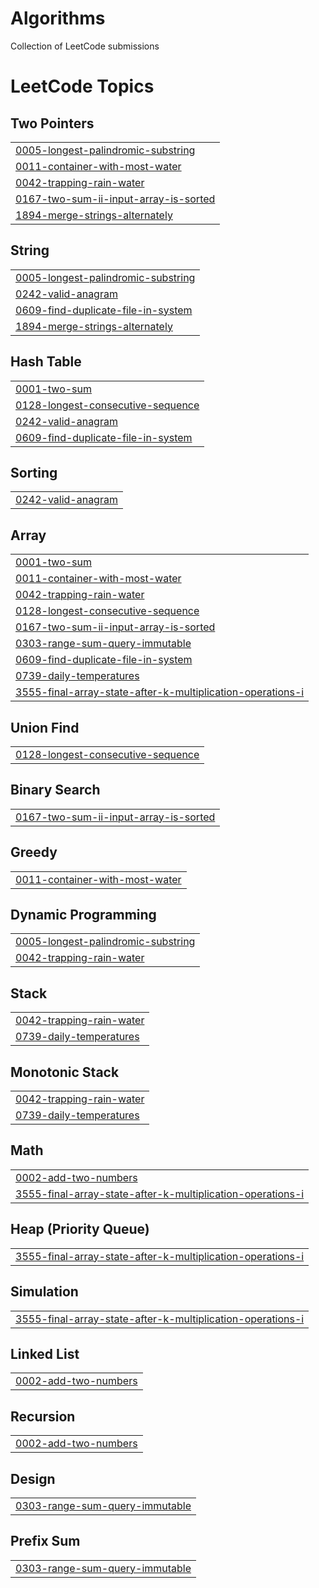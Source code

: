 # Algorithms
Collection of LeetCode submissions

<!---LeetCode Topics Start-->
# LeetCode Topics
## Two Pointers
|  |
| ------- |
| [0005-longest-palindromic-substring](https://github.com/singh-vikrant/algorithms/tree/master/0005-longest-palindromic-substring) |
| [0011-container-with-most-water](https://github.com/singh-vikrant/algorithms/tree/master/0011-container-with-most-water) |
| [0042-trapping-rain-water](https://github.com/singh-vikrant/algorithms/tree/master/0042-trapping-rain-water) |
| [0167-two-sum-ii-input-array-is-sorted](https://github.com/singh-vikrant/algorithms/tree/master/0167-two-sum-ii-input-array-is-sorted) |
| [1894-merge-strings-alternately](https://github.com/singh-vikrant/algorithms/tree/master/1894-merge-strings-alternately) |
## String
|  |
| ------- |
| [0005-longest-palindromic-substring](https://github.com/singh-vikrant/algorithms/tree/master/0005-longest-palindromic-substring) |
| [0242-valid-anagram](https://github.com/singh-vikrant/algorithms/tree/master/0242-valid-anagram) |
| [0609-find-duplicate-file-in-system](https://github.com/singh-vikrant/algorithms/tree/master/0609-find-duplicate-file-in-system) |
| [1894-merge-strings-alternately](https://github.com/singh-vikrant/algorithms/tree/master/1894-merge-strings-alternately) |
## Hash Table
|  |
| ------- |
| [0001-two-sum](https://github.com/singh-vikrant/algorithms/tree/master/0001-two-sum) |
| [0128-longest-consecutive-sequence](https://github.com/singh-vikrant/algorithms/tree/master/0128-longest-consecutive-sequence) |
| [0242-valid-anagram](https://github.com/singh-vikrant/algorithms/tree/master/0242-valid-anagram) |
| [0609-find-duplicate-file-in-system](https://github.com/singh-vikrant/algorithms/tree/master/0609-find-duplicate-file-in-system) |
## Sorting
|  |
| ------- |
| [0242-valid-anagram](https://github.com/singh-vikrant/algorithms/tree/master/0242-valid-anagram) |
## Array
|  |
| ------- |
| [0001-two-sum](https://github.com/singh-vikrant/algorithms/tree/master/0001-two-sum) |
| [0011-container-with-most-water](https://github.com/singh-vikrant/algorithms/tree/master/0011-container-with-most-water) |
| [0042-trapping-rain-water](https://github.com/singh-vikrant/algorithms/tree/master/0042-trapping-rain-water) |
| [0128-longest-consecutive-sequence](https://github.com/singh-vikrant/algorithms/tree/master/0128-longest-consecutive-sequence) |
| [0167-two-sum-ii-input-array-is-sorted](https://github.com/singh-vikrant/algorithms/tree/master/0167-two-sum-ii-input-array-is-sorted) |
| [0303-range-sum-query-immutable](https://github.com/singh-vikrant/algorithms/tree/master/0303-range-sum-query-immutable) |
| [0609-find-duplicate-file-in-system](https://github.com/singh-vikrant/algorithms/tree/master/0609-find-duplicate-file-in-system) |
| [0739-daily-temperatures](https://github.com/singh-vikrant/algorithms/tree/master/0739-daily-temperatures) |
| [3555-final-array-state-after-k-multiplication-operations-i](https://github.com/singh-vikrant/algorithms/tree/master/3555-final-array-state-after-k-multiplication-operations-i) |
## Union Find
|  |
| ------- |
| [0128-longest-consecutive-sequence](https://github.com/singh-vikrant/algorithms/tree/master/0128-longest-consecutive-sequence) |
## Binary Search
|  |
| ------- |
| [0167-two-sum-ii-input-array-is-sorted](https://github.com/singh-vikrant/algorithms/tree/master/0167-two-sum-ii-input-array-is-sorted) |
## Greedy
|  |
| ------- |
| [0011-container-with-most-water](https://github.com/singh-vikrant/algorithms/tree/master/0011-container-with-most-water) |
## Dynamic Programming
|  |
| ------- |
| [0005-longest-palindromic-substring](https://github.com/singh-vikrant/algorithms/tree/master/0005-longest-palindromic-substring) |
| [0042-trapping-rain-water](https://github.com/singh-vikrant/algorithms/tree/master/0042-trapping-rain-water) |
## Stack
|  |
| ------- |
| [0042-trapping-rain-water](https://github.com/singh-vikrant/algorithms/tree/master/0042-trapping-rain-water) |
| [0739-daily-temperatures](https://github.com/singh-vikrant/algorithms/tree/master/0739-daily-temperatures) |
## Monotonic Stack
|  |
| ------- |
| [0042-trapping-rain-water](https://github.com/singh-vikrant/algorithms/tree/master/0042-trapping-rain-water) |
| [0739-daily-temperatures](https://github.com/singh-vikrant/algorithms/tree/master/0739-daily-temperatures) |
## Math
|  |
| ------- |
| [0002-add-two-numbers](https://github.com/singh-vikrant/algorithms/tree/master/0002-add-two-numbers) |
| [3555-final-array-state-after-k-multiplication-operations-i](https://github.com/singh-vikrant/algorithms/tree/master/3555-final-array-state-after-k-multiplication-operations-i) |
## Heap (Priority Queue)
|  |
| ------- |
| [3555-final-array-state-after-k-multiplication-operations-i](https://github.com/singh-vikrant/algorithms/tree/master/3555-final-array-state-after-k-multiplication-operations-i) |
## Simulation
|  |
| ------- |
| [3555-final-array-state-after-k-multiplication-operations-i](https://github.com/singh-vikrant/algorithms/tree/master/3555-final-array-state-after-k-multiplication-operations-i) |
## Linked List
|  |
| ------- |
| [0002-add-two-numbers](https://github.com/singh-vikrant/algorithms/tree/master/0002-add-two-numbers) |
## Recursion
|  |
| ------- |
| [0002-add-two-numbers](https://github.com/singh-vikrant/algorithms/tree/master/0002-add-two-numbers) |
## Design
|  |
| ------- |
| [0303-range-sum-query-immutable](https://github.com/singh-vikrant/algorithms/tree/master/0303-range-sum-query-immutable) |
## Prefix Sum
|  |
| ------- |
| [0303-range-sum-query-immutable](https://github.com/singh-vikrant/algorithms/tree/master/0303-range-sum-query-immutable) |
<!---LeetCode Topics End-->